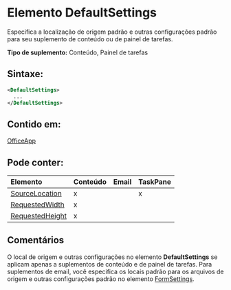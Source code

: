 
# Elemento DefaultSettings
Especifica a localização de origem padrão e outras configurações padrão para seu suplemento de conteúdo ou de painel de tarefas.

 **Tipo de suplemento:** Conteúdo, Painel de tarefas


## Sintaxe:


```XML
<DefaultSettings>
  ...
</DefaultSettings>
```


## Contido em:

[OfficeApp](../../reference/manifest/officeapp.md)


## Pode conter:



|**Elemento**|**Conteúdo**|**Email**|**TaskPane**|
|:-----|:-----|:-----|:-----|
|[SourceLocation](../../reference/manifest/sourcelocation.md)|x||x|
|[RequestedWidth](../../reference/manifest/requestedwidth.md)|x|||
|[RequestedHeight](../../reference/manifest/requestedheight.md)|x|||

## Comentários

O local de origem e outras configurações no elemento **DefaultSettings** se aplicam apenas a suplementos de conteúdo e de painel de tarefas. Para suplementos de email, você especifica os locais padrão para os arquivos de origem e outras configurações padrão no elemento [FormSettings](../../reference/manifest/formsettings.md).

